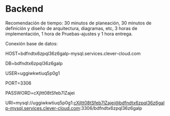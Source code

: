 # Backend

Recomendación de tiempo: 30 minutos de planeación, 30 minutos de
definición y diseño de arquitectura, diagramas, etc, 3 horas de
implementación, 1 hora de Pruebas-ajustes y 1 hora entrega.

Conexión base de datos:

HOST=bdfndtx6zpql36z6galp-mysql.services.clever-cloud.com

DB=bdfndtx6zpql36z6galp

USER=uggiwkwtiuq5p0g1

PORT=3306

PASSWORD=cXjltt08tSfeb7lZajei

URI=mysql://uggiwkwtiuq5p0g1:cXjltt08tSfeb7lZajei@bdfndtx6zpql36z6galp-mysql.services.clever-cloud.com:3306/bdfndtx6zpql36z6galp
